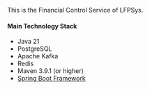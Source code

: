 This is the Financial Control Service of LFPSys.

#### Main Technology Stack
* Java 21
* PostgreSQL
* Apache Kafka
* Redis
* Maven 3.9.1 (or higher)
* [Spring Boot Framework](https://spring.io/projects/spring-boot)